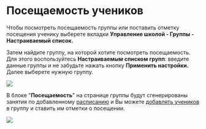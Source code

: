 # Посещаемость учеников

Чтобы посмотреть посещаемость группы или поставить отметку посещения ученику выберете вкладки **Управление школой - Группы - Настраиваемый список.**&#x20;

Затем найдите группу, на которой хотите посмотреть посещаемость. Для этого воспользуйтесь **Настраиваемым списком групп**: введите данные группы и не забудьте нажать кнопку **Применить настройки.** Далее выберете нужную группу.

![](<../../../.gitbook/assets/Screenshot\_270 (1).png>)

В блоке "**Посещаемость**" на странице группы будут сгенерированы занятия по добавленному [расписанию](dobavlenie-grupp.md) и Вы можете [добавлять учеников](../../../ucheniki.md) в группу и ставить им отметки о посещении.

![](../../../.gitbook/assets/Screenshot\_264.png)
